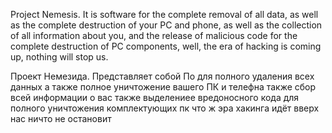 Project Nemesis.
It is software for the complete removal of all data, as well as the complete destruction of your PC and phone, as well as the collection of all information about you, and the release of malicious code for the complete destruction of PC components, well, the era of hacking is coming up, nothing will stop us.


Проект Немезида.
Представляет собой По для полного удаления всех данных а также полное уничтожение вашего ПК и телефна также сбор всей информации о вас также выделениее вредоносного кода для полного уничтожения комплектующих пк что ж эра хакинга идёт вверх нас ничто не остановит
